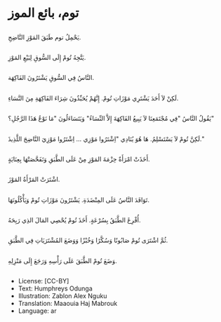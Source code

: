 # توم، بائع الموز

##
يَحْمِلُ توم طَبَقَ المَوْزِ النَّاضِجِ.

##
يَتَّجِهُ تُومْ إِلَى السُّوقِ لِبَيْعِ المَوْزِ.

##
النَّاسُ فِي السُّوقِ يَشْتَرُونَ الفَاكِهَة.

##
لَكِنْ لاَ أَحَدَ يَشْتَرِي مَوْزَاتِ تُومْ. إِنَّهُمْ يُحَبِّذُونَ شِرَاءَ الفَاكِهَةِ مِنَ النَّسَاءِ.

##
يَقُولُ النَّاسُ "فِي مُجْتَمَعِنَا لاَ يَبِيعُ الفَاكِهَةَ إِلاَّ النِّسَاءُ" وَيَتَسَاءَلُونَ "مَا نَوْعُ هَذَا الرَّجُلِ؟"

##
لَكِنَّ تُومْ لاَ يَسْتَسْلِمُ. هَا هُوَ يُنَادِي "اِشْتَرُوا مَوْزِي … اِشْتَرُوا مَوْزِيَ النَّاضِجَ اللَّذِيذَ."

##
أَخَذَتْ امْرَأَةٌ حِزْمَةَ المَوْزِ مِنْ عَلَى الطَّبَقِ وَتَفَحَّصَتْهَا بِعِنَايَةٍ.

##
اشْتَرَتْ المَرْأَةُ المَوْزَ.

##
تَوَافَدَ النَّاسُ عَلَى المِنْضَدَةِ. يَشْتَرُونَ مَوْزَاتِ تُومْ وَيَأْكُلُونَهَا.

##
أُفْرِغَ الطَّبَقُ بِسُرْعَةٍ. أَخَذَ تُومْ يُحْصِي المَالَ الذِي رَبِحَهُ.

##
ثُمَّ اشْتَرَى تُومْ صَابُونًا وَسُكَّرًا وَخُبْزًا وَوَضَعَ المُشْتَرَيَاتِ فِي الطَّبَقِ.

##
وَضَعَ تُومْ الطَّبَقَ عَلَى رَأْسِهِ وَرَجَعَ إِلَى مَنْزِلِهِ.

##
* License: [CC-BY]
* Text: Humphreys Odunga
* Illustration: Zablon Alex Nguku
* Translation: Maaouia Haj Mabrouk
* Language: ar
